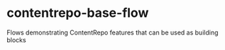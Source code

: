 # contentrepo-base-flow
Flows demonstrating ContentRepo features that can be used as building blocks
